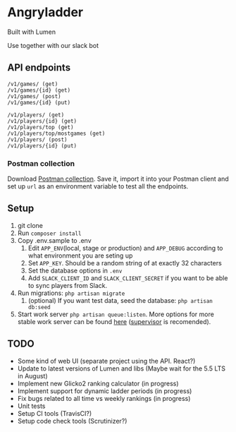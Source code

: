 # Angryladder

Built with Lumen

Use together with our slack bot




## API endpoints

```
/v1/games/ (get)
/v1/games/{id} (get)
/v1/games/ (post)
/v1/games/{id} (put)

/v1/players/ (get)
/v1/players/{id} (get)
/v1/players/top (get)
/v1/players/top/mostgames (get)
/v1/players/ (post)
/v1/players/{id} (put)
```

### Postman collection

Download [Postman collection](https://github.com/Angrycreative/AngryLadder/blob/master/AngryLadder.postman_collection.json).
Save it, import it into your Postman client and set up `url` as an environment variable to test all the endpoints.


## Setup

1. git clone
1. Run `composer install`
1. Copy .env.sample to .env
	1. Edit `APP_ENV`(local, stage or production) and `APP_DEBUG` according to what environment you are seting up
	1. Set `APP_KEY`. Should be a random string of at exactly 32 characters
	1. Set the database options in `.env`
	1. Add `SLACK_CLIENT_ID` and `SLACK_CLIENT_SECRET` if you want to be able to sync players from Slack.
1. Run migrations: `php artisan migrate`
	1. (optional) If you want test data, seed the database: `php artisan db:seed`
1. Start work server `php artisan queue:listen`. More options for more stable work server can be found [here](https://laravel.com/docs/5.2/queues#running-the-queue-listener) ([supervisor](https://laravel.com/docs/5.2/queues#supervisor-configuration) is recomended).


## TODO
 * Some kind of web UI (separate project using the API. React?)
 * Update to latest versions of Lumen and libs (Maybe wait for the 5.5 LTS in August)
 * Implement new Glicko2 ranking calculator (in progress)
 * Implement support for dynamic ladder periods (in progress)
 * Fix bugs related to all time vs weekly rankings (in progress)
 * Unit tests
 * Setup CI tools (TravisCI?)
 * Setup code check tools (Scrutinizer?)
